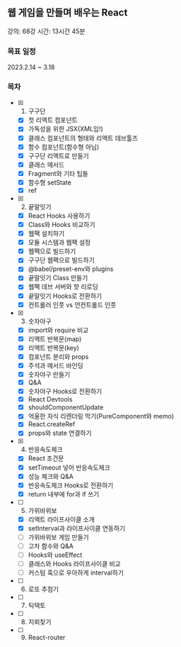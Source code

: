 ## 웹 게임을 만들며 배우는 React

강의: 68강
시간: 13시간 45분

### 목표 일정

2023.2.14 ~ 3.18

### 목차

- [x] 1. 구구단
  - [x] 첫 리액트 컴포넌트
  - [x] 가독성을 위한 JSX(XML임!)
  - [x] 클래스 컴포넌트의 형태와 리액트 데브툴즈
  - [x] 함수 컴포넌트(함수형 아님)
  - [x] 구구단 리액트로 만들기
  - [x] 클래스 메서드
  - [x] Fragment와 기타 팁들
  - [x] 함수형 setState
  - [x] ref
- [x] 2. 끝말잇기
  - [x] React Hooks 사용하기
  - [x] Class와 Hooks 비교하기
  - [x] 웹팩 설치하기
  - [x] 모듈 시스템과 웹팩 설정
  - [x] 웹팩으로 빌드하기
  - [x] 구구단 웹팩으로 빌드하기
  - [x] @babel/preset-env와 plugins
  - [x] 끝말잇기 Class 만들기
  - [x] 웹팩 데브 서버와 핫 리로딩
  - [x] 끝말잇기 Hooks로 전환하기
  - [x] 컨트롤러 인풋 vs 언컨트롤드 인풋
- [x] 3. 숫자야구
  - [x] import와 require 비교
  - [x] 리액트 반복문(map)
  - [x] 리액트 반복문(key)
  - [x] 컴포넌트 분리와 props
  - [x] 주석과 메서드 바인딩
  - [x] 숫자야구 만들기
  - [x] Q&A
  - [x] 숫자야구 Hooks로 전환하기
  - [x] React Devtools
  - [x] shouldComponentUpdate
  - [x] 억울한 자식 리렌더링 막기(PureComponent와 memo)
  - [x] React.createRef
  - [x] props와 state 연결하기
- [x] 4. 반응속도체크
  - [x] React 조건문
  - [x] setTimeout 넣어 반응속도체크
  - [x] 성능 체크와 Q&A
  - [x] 반응속도체크 Hooks로 전환하기
  - [x] return 내부에 for과 if 쓰기
- [ ] 5. 가위바위보
  - [x] 리액트 라이프사이클 소개
  - [x] setInterval과 라이프사이클 연동하기
  - [ ] 가위바위보 게임 만들기
  - [ ] 고차 함수와 Q&A
  - [ ] Hooks와 useEffect
  - [ ] 클래스와 Hooks 라이프사이클 비교
  - [ ] 커스텀 훅으로 우아하게 interval하기
- [ ] 6. 로또 추첨기
- [ ] 7. 틱택토
- [ ] 8. 지뢰찾기
- [ ] 9. React-router
